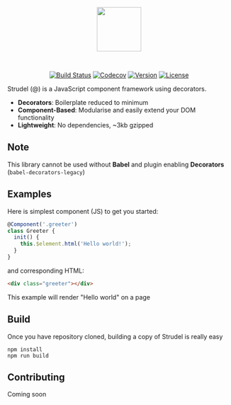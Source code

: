 <p align="center"><img width="100px" src="https://avatars0.githubusercontent.com/u/27229624?v=3&s=200"></p>
<br>
<p align="center">
<a href="https://circleci.com/gh/strudeljs/strudel/tree/master"><img src="https://circleci.com/gh/strudeljs/strudel.svg?style=shield&circle-token=:circle-token" alt="Build Status"></a>
<a href="https://codecov.io/gh/strudeljs/strudel"><img src="https://codecov.io/gh/strudeljs/strudel/branch/master/graph/badge.svg" alt="Codecov" /></a>
<a href="https://www.npmjs.com/package/strudel"><img src="https://img.shields.io/npm/v/strudel.svg" alt="Version"></a>
<a href="https://www.npmjs.com/package/strudel"><img src="https://img.shields.io/npm/l/strudel.svg" alt="License"></a>
</p>

Strudel (@) is a JavaScript component framework using decorators.

* **Decorators**: Boilerplate reduced to minimum
* **Component-Based**: Modularise and easily extend your DOM functionality
* **Lightweight**: No dependencies, ~3kb gzipped

## Note

This library cannot be used without **Babel** and plugin enabling **Decorators** (`babel-decorators-legacy`)

## Examples

Here is simplest component (JS) to get you started:

```js
@Component('.greeter')
class Greeter {
  init() {
    this.$element.html('Hello world!');
  }
}
```
and corresponding HTML:

```html
<div class="greeter"></div>
```

This example will render "Hello world" on a page

## Build

Once you have repository cloned, building a copy of Strudel is really easy

```
npm install
npm run build
```

## Contributing

Coming soon
